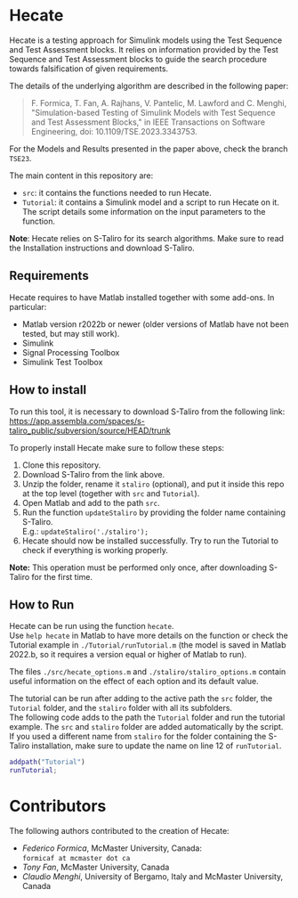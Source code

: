# Hecate
Hecate is a testing approach for Simulink models using the Test Sequence and Test Assessment blocks. It relies on information provided by the Test Sequence and Test Assessment blocks to guide the search procedure towards falsification of given requirements.

The details of the underlying algorithm are described in the following paper:

> F. Formica, T. Fan, A. Rajhans, V. Pantelic, M. Lawford and C. Menghi, "Simulation-based Testing of Simulink Models with Test Sequence and Test Assessment Blocks," in IEEE Transactions on Software Engineering, doi: 10.1109/TSE.2023.3343753.

For the Models and Results presented in the paper above, check the branch `TSE23`.

The main content in this repository are:
 
* `src`: it contains the functions needed to run Hecate.
* `Tutorial`: it contains a Simulink model and a script to run Hecate on it. The script details some information on the input parameters to the function.

**Note**: Hecate relies on S-Taliro for its search algorithms. Make sure to read the Installation instructions and download S-Taliro.

## Requirements
Hecate requires to have Matlab installed together with some add-ons. In particular:

* Matlab version r2022b or newer (older versions of Matlab have not been tested, but may still work).
* Simulink
* Signal Processing Toolbox
* Simulink Test Toolbox

## How to install
To run this tool, it is necessary to download S-Taliro from the following link: https://app.assembla.com/spaces/s-taliro_public/subversion/source/HEAD/trunk

To properly install Hecate make sure to follow these steps:

1. Clone this repository.
2. Download S-Taliro from the link above.
3. Unzip the folder, rename it `staliro` (optional), and put it inside this repo at the top level (together with `src` and `Tutorial`).
4. Open Matlab and add to the path `src`.
5. Run the function `updateStaliro` by providing the folder name containing S-Taliro.  
E.g.:	`updateStaliro('./staliro');`
6. Hecate should now be installed successfully. Try to run the Tutorial to check if everything is working properly. 

**Note:** This operation must be performed only once, after downloading S-Taliro for the first time.

## How to Run
Hecate can be run using the function `hecate`.  
Use `help hecate` in Matlab to have more details on the function or check the Tutorial example in `./Tutorial/runTutorial.m` (the model is saved in Matlab 2022.b, so it requires a version equal or higher of Matlab to run).

The files `./src/hecate_options.m` and `./staliro/staliro_options.m` contain useful information on the effect of each option and its default value.

The tutorial can be run after adding to the active path the `src` folder, the `Tutorial` folder, and the `staliro` folder with all its subfolders.  
The following code adds to the path the `Tutorial` folder and run the tutorial example. The `src` and `staliro` folder are added automatically by the script. If you used a different name from `staliro` for the folder containing the S-Taliro installation, make sure to update the name on line 12 of `runTutorial`.

```matlab
addpath("Tutorial")
runTutorial;
```

# Contributors
The following authors contributed to the creation of Hecate:

* *Federico Formica*, McMaster University, Canada:  
`formicaf at mcmaster dot ca`
* *Tony Fan*, McMaster University, Canada
* *Claudio Menghi*, University of Bergamo, Italy and McMaster University, Canada
